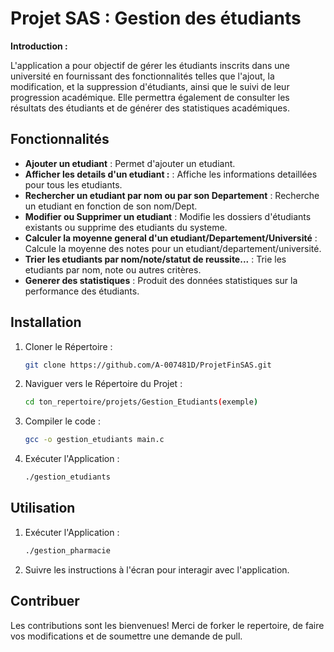 #  Projet SAS : Gestion des étudiants 

**Introduction :**

L'application a pour objectif de gérer les étudiants inscrits dans une université en fournissant des fonctionnalités telles que l'ajout, la modification, et la suppression d'étudiants, ainsi que le suivi de leur progression académique. Elle permettra également de consulter les résultats des étudiants et de générer des statistiques académiques.

## Fonctionnalités

- **Ajouter un etudiant** : Permet d'ajouter un etudiant.
- **Afficher les details d'un etudiant :** : Affiche les informations detaillées pour tous les etudiants.
- **Rechercher un etudiant par nom ou par son Departement** : Recherche un etudiant en fonction de son nom/Dept.
- **Modifier ou Supprimer un etudiant** : Modifie les dossiers d'étudiants existants ou supprime des etudiants du systeme.
- **Calculer la moyenne general d'un etudiant/Departement/Université** : Calcule la moyenne des notes pour un etudiant/departement/université.
- **Trier les etudiants par nom/note/statut de reussite...** : Trie les etudiants par nom, note ou autres critères.
- **Generer des statistiques** : Produit des données statistiques sur la performance des étudiants.

## Installation

1. Cloner le Répertoire :
   ```bash
   git clone https://github.com/A-007481D/ProjetFinSAS.git
2. Naviguer vers le Répertoire du Projet :
   ```bash
   cd ton_repertoire/projets/Gestion_Etudiants(exemple)
3. Compiler le code :
   ```bash
   gcc -o gestion_etudiants main.c
4. Exécuter l'Application : 
   ```bash
   ./gestion_etudiants


  ## Utilisation
1. Exécuter l'Application :
   ```bash
   ./gestion_pharmacie

2. Suivre les instructions à l'écran pour interagir avec l'application.

## Contribuer
Les contributions sont les bienvenues! Merci de forker le repertoire, de faire vos modifications et de soumettre une demande de pull.
   
  
   

   






